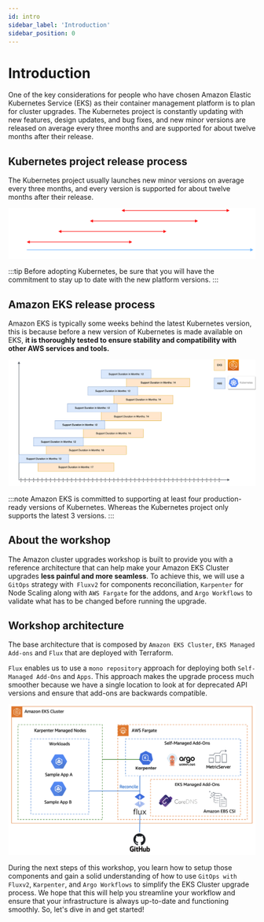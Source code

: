 ```yaml
---
id: intro
sidebar_label: 'Introduction'
sidebar_position: 0
---
```


# Introduction

One of the key considerations for people who have chosen Amazon Elastic Kubernetes Service (EKS) as their container management platform is to plan for cluster upgrades. The Kubernetes project is constantly updating with new features, design updates, and bug fixes, and new minor versions are released on average every three months and are supported for about twelve months after their release.

## Kubernetes project release process

The Kubernetes project usually launches new minor versions on average every three months, and every version is supported for about twelve months after their release.


![Kubernetes version release](../static/img/kubernetes-release-diagram.png)

:::tip
Before adopting Kubernetes, be sure that you will have the commitment to stay up to date with the new platform versions.
:::

## Amazon EKS release process

Amazon EKS is typically some weeks behind the latest Kubernetes version, this is because before a new version of Kubernetes is made available on EKS, **it is thoroughly tested to ensure stability and compatibility with other AWS services and tools.**

![Kubernetes version release](../static/img/EKS-Upgrades-EKS-Release.png)

:::note
Amazon EKS is committed to supporting at least four production-ready versions of Kubernetes. Whereas the Kubernetes project only supports the latest 3 versions.
:::

## About the workshop

The Amazon cluster upgrades workshop is built to provide you with a reference architecture that can help make your Amazon EKS Cluster upgrades **less painful and more seamless**. To achieve this, we will use a `GitOps` strategy with` Fluxv2` for components reconciliation, `Karpenter` for Node Scaling along with `AWS Fargate` for the addons, and `Argo Workflows` to validate what has to be changed before running the upgrade.


## Workshop architecture

The base architecture that is composed by `Amazon EKS Cluster`, `EKS Managed Add-ons` and `Flux` that are deployed with Terraform.

`Flux` enables us to use a `mono repository` approach for deploying both `Self-Managed Add-Ons` and `Apps`. 
This approach makes the upgrade process much smoother because we have a single location to look at for deprecated API versions and ensure that add-ons are backwards compatible.

![EKS Architecture](../static/img/eks-upgrades-architecture.png)

During the next steps of this workshop, you learn how to setup those components and gain a solid understanding of how to use `GitOps with Fluxv2`, `Karpenter`, and `Argo Workflows` to simplify the EKS Cluster upgrade process. We hope that this will help you streamline your workflow and ensure that your infrastructure is always up-to-date and functioning smoothly. So, let's dive in and get started!

